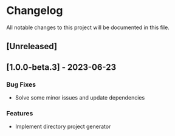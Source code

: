 # Changelog

All notable changes to this project will be documented in this file.

## [Unreleased]
## [1.0.0-beta.3] - 2023-06-23

### Bug Fixes

- Solve some minor issues and update dependencies

### Features

- Implement directory project generator

<!-- generated by git-cliff -->
